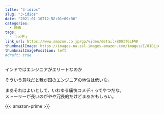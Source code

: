 ```yaml
---
title: "3-idios"
slug: "3-idios"
date: "2021-01-16T12:58:01+09:00"
categories:
  - 映画
tags:
  - コメディ
link_url: https://www.amazon.co.jp/gp/video/detail/B00ITGLFVK
thumbnailImage: https://images-na.ssl-images-amazon.com/images/I/81DLjdELbUL._SX300_.jpg
thumbnailImagePosition: left
#draft: true
---
```

インドではエンジニアがエリートなのか
<!--more-->
そういう意味だと我が国のエンジニアの地位は低いな。

まあそれはよいとして、いわゆる痛快コメディってやつだな。  
ストーリーが長いのがやや冗長的だけどまあおもしろい。

{{< amazon-prime >}}

